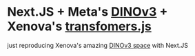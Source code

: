 # Next.JS + Meta's [DINOv3](https://ai.meta.com/dinov3/) + Xenova's [transfomers.js](https://github.com/huggingface/transformers.js)

just reproducing Xenova's amazing [DINOv3 space](https://huggingface.co/spaces/webml-community/dinov3-web) with Next.JS
